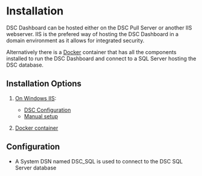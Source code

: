# Installation

DSC Dashboard can be hosted either on the DSC Pull Server or another IIS webserver. IIS is the prefered
way of hosting the DSC Dashboard in a domain environment as it allows for integrated security.

Alternatively there is a [Docker](../Docker) container that has all the components installed to run the
DSC Dashboard and connect to a SQL Server hosting the DSC database.

## Installation Options

1. [On Windows IIS](Installation_IIS.md):
    - [DSC Configuration](Installation_IIS.md#dsc-configuration)
    - [Manual setup](Installation_IIS.md#manual-steps)

2. [Docker container](Docker.md)

## Configuration

- A System DSN named DSC_SQL is used to connect to the DSC SQL Server database
